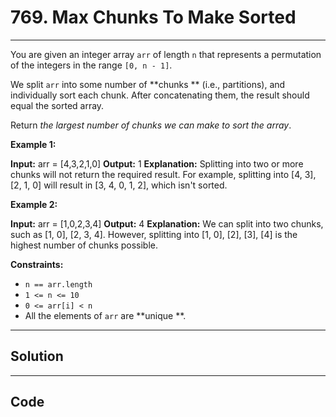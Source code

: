 # 769. Max Chunks To Make Sorted

---

You are given an integer array `arr` of length `n` that represents a permutation of the integers in the range `[0, n - 1]`.

We split `arr` into some number of **chunks ** (i.e., partitions), and individually sort each chunk. After concatenating them, the result should equal the sorted array.

Return _the largest number of chunks we can make to sort the array_.

 

**Example 1:**


**Input:** arr = [4,3,2,1,0]
**Output:** 1
**Explanation:**
Splitting into two or more chunks will not return the required result.
For example, splitting into [4, 3], [2, 1, 0] will result in [3, 4, 0, 1, 2], which isn't sorted.


**Example 2:**


**Input:** arr = [1,0,2,3,4]
**Output:** 4
**Explanation:**
We can split into two chunks, such as [1, 0], [2, 3, 4].
However, splitting into [1, 0], [2], [3], [4] is the highest number of chunks possible.


 

**Constraints:**

  * `n == arr.length`
  * `1 <= n <= 10`
  * `0 <= arr[i] < n`
  * All the elements of `arr` are **unique **.

---

## Solution



---

## Code
```python


```